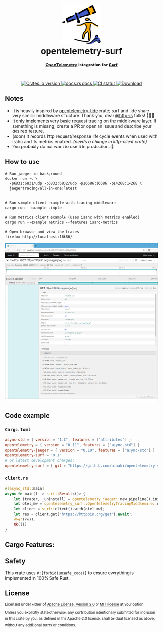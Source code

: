 <h1 align="center"><img src="https://raw.githubusercontent.com/asaaki/opentelemetry-surf/main/.assets/opentelemetry-surf-logo.svg" width=128 height=128><br>opentelemetry-surf</h1>
<div align="center"><strong>

[OpenTelemetry][otel] integration for [Surf][surf]

</strong></div><br />

<div align="center">
  <!-- Crates version -->
  <a href="https://crates.io/crates/opentelemetry-surf">
    <img src="https://img.shields.io/crates/v/opentelemetry-surf.svg?style=flat-square"
    alt="Crates.io version" />
  </a>
  <!-- docs.rs -->
  <a href="https://docs.rs/opentelemetry-surf">
    <img src="https://img.shields.io/badge/docs.rs-latest-blue.svg?style=flat-square"
      alt="docs.rs docs" />
    <!-- <img src="https://docs.rs/opentelemetry-surf/badge.svg"
      alt="docs.rs docs" /> -->
  </a>
  <!-- CI -->
  <a href="https://crates.io/crates/opentelemetry-surf">
    <img src="https://img.shields.io/github/workflow/status/asaaki/opentelemetry-surf/CI/main?style=flat-square"
      alt="CI status" />
  </a>
  <!-- Downloads -->
  <a href="https://crates.io/crates/opentelemetry-surf">
    <img src="https://img.shields.io/crates/d/opentelemetry-surf.svg?style=flat-square"
      alt="Download" />
  </a>
</div>


## Notes

* It is heavily inspired by [opentelemetry-tide][otel-tide] crate; surf and tide share very similar middleware structure. Thank you, dear [@http-rs][http-rs] folks! 🙇🏻‍♂️
* It only implements very basic request tracing on the middleware layer.
  If something is missing, create a PR or open an issue and describe your desired feature.
* (soon) It records http request/response life cycle events when used with isahc and its metrics enabled. _(needs a change in http-client crate)_
* You probably do not want to use it in production. 🤷

## How to use

```shell
# Run jaeger in background
docker run -d \
  -p6831:6831/udp -p6832:6832/udp -p16686:16686 -p14268:14268 \
  jaegertracing/all-in-one:latest


# Run simple client example with tracing middleware
cargo run --example simple

# Run metrics client example (uses isahc with metrics enabled)
cargo run --example metrics --features isahc-metrics

# Open browser and view the traces
firefox http://localhost:16686/
```

![example jaeger trace](https://raw.githubusercontent.com/asaaki/opentelemetry-surf/main/.assets/jaeger-trace.png)

## Code example

### `Cargo.toml`

```toml
async-std = { version = "1.8", features = ["attributes"] }
opentelemetry = { version = "0.11", features = ["async-std"] }
opentelemetry-jaeger = { version = "0.10", features = ["async-std"] }
opentelemetry-surf = "0.1"
# or latest development changes:
opentelemetry-surf = { git = "https://github.com/asaaki/opentelemetry-surf", branch = "main" }
```

### `client.rs`

```rust
#[async_std::main]
async fn main() -> surf::Result<()> {
    let (tracer, _uninstall) = opentelemetry_jaeger::new_pipeline().install().unwrap();
    let otel_mw = opentelemetry_surf::OpenTelemetryTracingMiddleware::new(tracer);
    let client = surf::client().with(otel_mw);
    let res = client.get("https://httpbin.org/get").await?;
    dbg!(res);
    Ok(())
}
```

## Cargo Features:

## Safety
This crate uses ``#![forbid(unsafe_code)]`` to ensure everything is implemented in
100% Safe Rust.

## License

<sup>
Licensed under either of <a href="LICENSE-APACHE">Apache License, Version
2.0</a> or <a href="LICENSE-MIT">MIT license</a> at your option.
</sup>

<br/>

<sub>
Unless you explicitly state otherwise, any contribution intentionally submitted
for inclusion in this crate by you, as defined in the Apache-2.0 license, shall
be dual licensed as above, without any additional terms or conditions.
</sub>



<!-- links -->
[otel]: https://crates.io/crates/opentelemetry
[otel-tide]: https://crates.io/crates/opentelemetry-tide
[surf]: https://crates.io/crates/surf
[tide]: https://crates.io/crates/tide
[http-rs]: https://github.com/http-rs
